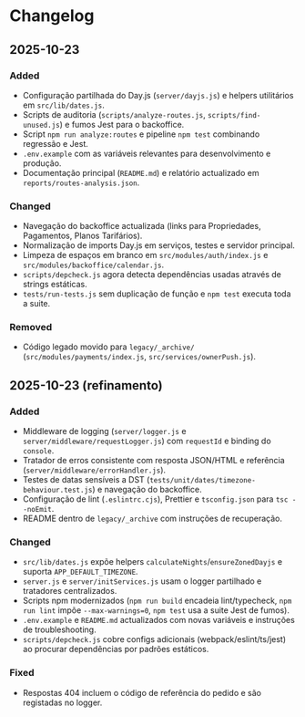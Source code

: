 # Changelog

## 2025-10-23

### Added
- Configuração partilhada do Day.js (`server/dayjs.js`) e helpers utilitários em `src/lib/dates.js`.
- Scripts de auditoria (`scripts/analyze-routes.js`, `scripts/find-unused.js`) e fumos Jest para o backoffice.
- Script `npm run analyze:routes` e pipeline `npm test` combinando regressão e Jest.
- `.env.example` com as variáveis relevantes para desenvolvimento e produção.
- Documentação principal (`README.md`) e relatório actualizado em `reports/routes-analysis.json`.

### Changed
- Navegação do backoffice actualizada (links para Propriedades, Pagamentos, Planos Tarifários).
- Normalização de imports Day.js em serviços, testes e servidor principal.
- Limpeza de espaços em branco em `src/modules/auth/index.js` e `src/modules/backoffice/calendar.js`.
- `scripts/depcheck.js` agora detecta dependências usadas através de strings estáticas.
- `tests/run-tests.js` sem duplicação de função e `npm test` executa toda a suite.

### Removed
- Código legado movido para `legacy/_archive/` (`src/modules/payments/index.js`, `src/services/ownerPush.js`).
## 2025-10-23 (refinamento)

### Added
- Middleware de logging (`server/logger.js` e `server/middleware/requestLogger.js`) com `requestId` e binding do `console`.
- Tratador de erros consistente com resposta JSON/HTML e referência (`server/middleware/errorHandler.js`).
- Testes de datas sensíveis a DST (`tests/unit/dates/timezone-behaviour.test.js`) e navegação do backoffice.
- Configuração de lint (`.eslintrc.cjs`), Prettier e `tsconfig.json` para `tsc --noEmit`.
- README dentro de `legacy/_archive` com instruções de recuperação.

### Changed
- `src/lib/dates.js` expõe helpers `calculateNights`/`ensureZonedDayjs` e suporta `APP_DEFAULT_TIMEZONE`.
- `server.js` e `server/initServices.js` usam o logger partilhado e tratadores centralizados.
- Scripts npm modernizados (`npm run build` encadeia lint/typecheck, `npm run lint` impõe `--max-warnings=0`, `npm test` usa a suite Jest de fumos).
- `.env.example` e `README.md` actualizados com novas variáveis e instruções de troubleshooting.
- `scripts/depcheck.js` cobre configs adicionais (webpack/eslint/ts/jest) ao procurar dependências por padrões estáticos.

### Fixed
- Respostas 404 incluem o código de referência do pedido e são registadas no logger.
